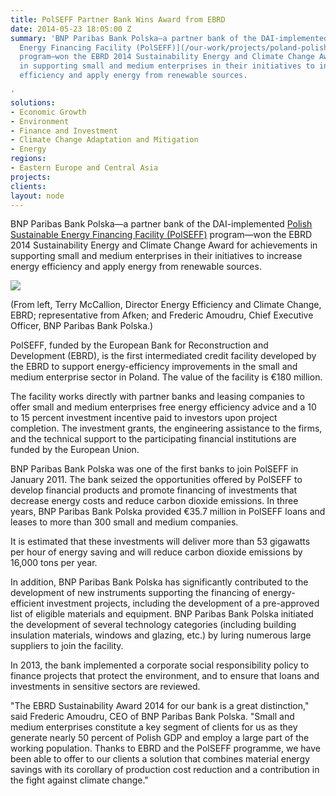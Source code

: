 ```yaml
---
title: PolSEFF Partner Bank Wins Award from EBRD
date: 2014-05-23 18:05:00 Z
summary: 'BNP Paribas Bank Polska—a partner bank of the DAI-implemented [Polish Sustainable
  Energy Financing Facility (PolSEFF)](/our-work/projects/poland-polish-sustainable-energy-financing-facility-polseff)
  program—won the EBRD 2014 Sustainability Energy and Climate Change Award for achievements
  in supporting small and medium enterprises in their initiatives to increase energy
  efficiency and apply energy from renewable sources.

'
solutions:
- Economic Growth
- Environment
- Finance and Investment
- Climate Change Adaptation and Mitigation
- Energy
regions:
- Eastern Europe and Central Asia
projects: 
clients: 
layout: node
---
```


BNP Paribas Bank Polska—a partner bank of the DAI-implemented [Polish Sustainable Energy Financing Facility (PolSEFF)][1] program—won the EBRD 2014 Sustainability Energy and Climate Change Award for achievements in supporting small and medium enterprises in their initiatives to increase energy efficiency and apply energy from renewable sources.

![][2]

(From left, Terry McCallion, Director Energy Efficiency and Climate Change, EBRD; representative from Afken; and Frederic Amoudru, Chief Executive Officer, BNP Paribas Bank Polska.)

PolSEFF, funded by the European Bank for Reconstruction and Development (EBRD), is the first intermediated credit facility developed by the EBRD to support energy-efficiency improvements in the small and medium enterprise sector in Poland. The value of the facility is €180 million.

The facility works directly with partner banks and leasing companies to offer small and medium enterprises free energy efficiency advice and a 10 to 15 percent investment incentive paid to investors upon project completion. The investment grants, the engineering assistance to the firms, and the technical support to the participating financial institutions are funded by the European Union.

BNP Paribas Bank Polska was one of the first banks to join PolSEFF in January 2011. The bank seized the opportunities offered by PolSEFF to develop financial products and promote financing of investments that decrease energy costs and reduce carbon dioxide emissions. In three years, BNP Paribas Bank Polska provided €35.7 million in PolSEFF loans and leases to more than 300 small and medium companies.

It is estimated that these investments will deliver more than 53 gigawatts per hour of energy saving and will reduce carbon dioxide emissions by 16,000 tons per year.

In addition, BNP Paribas Bank Polska has significantly contributed to the development of new instruments supporting the financing of energy-efficient investment projects, including the development of a pre-approved list of eligible materials and equipment. BNP Paribas Bank Polska initiated the development of several technology categories (including building insulation materials, windows and glazing, etc.) by luring numerous large suppliers to join the facility.

In 2013, the bank implemented a corporate social responsibility policy to finance projects that protect the environment, and to ensure that loans and investments in sensitive sectors are reviewed.

"The EBRD Sustainability Award 2014 for our bank is a great distinction," said Frederic Amoudru, CEO of BNP Paribas Bank Polska. "Small and medium enterprises constitute a key segment of clients for us as they generate nearly 50 percent of Polish GDP and employ a large part of the working population. Thanks to EBRD and the PolSEFF programme, we have been able to offer to our clients a solution that combines material energy savings with its corollary of production cost reduction and a contribution in the fight against climate change."

[1]: /our-work/projects/poland-polish-sustainable-energy-financing-facility-polseff
[2]: https://assetify-dai.com/news/EBRDawardPolSEFF.jpg
